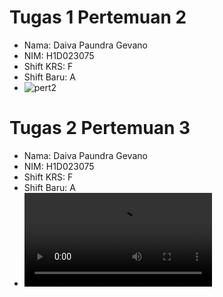 # Tugas 1 Pertemuan 2
- Nama: Daiva Paundra Gevano
- NIM: H1D023075
- Shift KRS: F
- Shift Baru: A
- ![pert2](https://github.com/estehangat/prakpemmob-1/blob/main/pert2.jpg)

# Tugas 2 Pertemuan 3
- Nama: Daiva Paundra Gevano
- NIM: H1D023075
- Shift KRS: F
- Shift Baru: A
- ![pert2](pert3.mp4)
